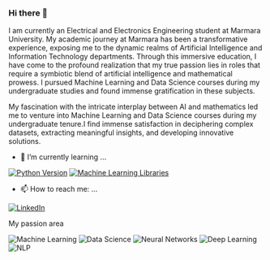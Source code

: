 ### Hi there 👋

I am currently an Electrical and Electronics Engineering student at Marmara University. My academic journey at Marmara has been a transformative experience, exposing me to the dynamic realms of Artificial Intelligence and Information Technology departments. Through this immersive education, I have come to the profound realization that my true passion lies in roles that require a symbiotic blend of artificial intelligence and mathematical prowess. I pursued Machine Learning and Data Science courses during my undergraduate studies and found immense gratification in these subjects.

My fascination with the intricate interplay between AI and mathematics led me to venture into Machine Learning and Data Science courses during my undergraduate tenure.I find immense satisfaction in deciphering complex datasets, extracting meaningful insights, and developing innovative solutions.
 
 
- 🌱 I’m currently learning ...

[![Python Version](https://img.shields.io/badge/python-brightgreen.svg)](https://www.python.org/)  [![Machine Learning Libraries](https://img.shields.io/badge/scikit%20learn%2C%20tensorflow-blue)](https://github.com/KullaniciAdi/ProjeAdi)

- 📫 How to reach me: ...

[![LinkedIn](https://img.shields.io/badge/LinkedIn-blue)](https://www.linkedin.com/in/seyma-kaya-02b3ba1b0/)


My passion area

![Machine Learning](https://img.shields.io/badge/MachineLearning-yellow)
![Data Science](https://img.shields.io/badge/DataScience-purple)
![Neural Networks](https://img.shields.io/badge/NeuralNetworks-blue)
![Deep Learning](https://img.shields.io/badge/DeepLearning-green)
![NLP](https://img.shields.io/badge/NLP-orange)
